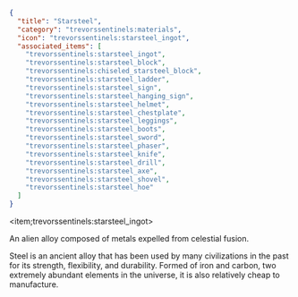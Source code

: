 ```json
{
  "title": "Starsteel",
  "category": "trevorssentinels:materials",
  "icon": "trevorssentinels:starsteel_ingot",
  "associated_items": [
    "trevorssentinels:starsteel_ingot",
    "trevorssentinels:starsteel_block",
    "trevorssentinels:chiseled_starsteel_block",
    "trevorssentinels:starsteel_ladder",
    "trevorssentinels:starsteel_sign",
    "trevorssentinels:starsteel_hanging_sign",
    "trevorssentinels:starsteel_helmet",
    "trevorssentinels:starsteel_chestplate",
    "trevorssentinels:starsteel_leggings",
    "trevorssentinels:starsteel_boots",
    "trevorssentinels:starsteel_sword",
    "trevorssentinels:starsteel_phaser",
    "trevorssentinels:starsteel_knife",
    "trevorssentinels:starsteel_drill",
    "trevorssentinels:starsteel_axe",
    "trevorssentinels:starsteel_shovel",
    "trevorssentinels:starsteel_hoe"
  ]
}
```
<item;trevorssentinels:starsteel_ingot>

An alien alloy composed of metals expelled from celestial fusion.

Steel is an ancient alloy that has been used by many civilizations in the past for its strength, flexibility, and durability.
Formed of iron and carbon, two extremely abundant elements in the universe, it is also relatively cheap to manufacture.
